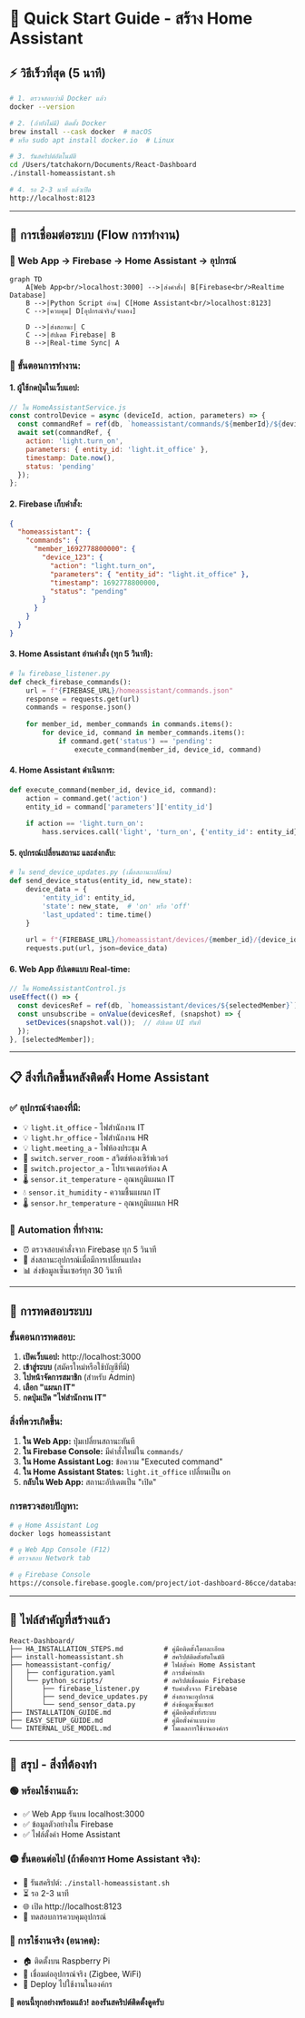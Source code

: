 # 🚀 Quick Start Guide - สร้าง Home Assistant

## ⚡ **วิธีเร็วที่สุด (5 นาที)**

```bash
# 1. ตรวจสอบว่ามี Docker แล้ว
docker --version

# 2. (ถ้ายังไม่มี) ติดตั้ง Docker
brew install --cask docker  # macOS
# หรือ sudo apt install docker.io  # Linux

# 3. รันสคริปต์อัตโนมัติ
cd /Users/tatchakorn/Documents/React-Dashboard
./install-homeassistant.sh

# 4. รอ 2-3 นาที แล้วเปิด
http://localhost:8123
```

---

## 🔗 **การเชื่อมต่อระบบ (Flow การทำงาน)**

### **📱 Web App → Firebase → Home Assistant → อุปกรณ์**

```mermaid
graph TD
    A[Web App<br/>localhost:3000] -->|ส่งคำสั่ง| B[Firebase<br/>Realtime Database]
    B -->|Python Script อ่าน| C[Home Assistant<br/>localhost:8123]
    C -->|ควบคุม| D[อุปกรณ์จริง/จำลอง]
    
    D -->|ส่งสถานะ| C
    C -->|อัปเดต Firebase| B
    B -->|Real-time Sync| A
```

### **🔄 ขั้นตอนการทำงาน:**

#### **1. ผู้ใช้กดปุ่มในเว็บแอป:**
```javascript
// ใน HomeAssistantService.js
const controlDevice = async (deviceId, action, parameters) => {
  const commandRef = ref(db, `homeassistant/commands/${memberId}/${deviceId}`);
  await set(commandRef, {
    action: 'light.turn_on',
    parameters: { entity_id: 'light.it_office' },
    timestamp: Date.now(),
    status: 'pending'
  });
};
```

#### **2. Firebase เก็บคำสั่ง:**
```json
{
  "homeassistant": {
    "commands": {
      "member_1692778800000": {
        "device_123": {
          "action": "light.turn_on",
          "parameters": { "entity_id": "light.it_office" },
          "timestamp": 1692778800000,
          "status": "pending"
        }
      }
    }
  }
}
```

#### **3. Home Assistant อ่านคำสั่ง (ทุก 5 วินาที):**
```python
# ใน firebase_listener.py
def check_firebase_commands():
    url = f"{FIREBASE_URL}/homeassistant/commands.json"
    response = requests.get(url)
    commands = response.json()
    
    for member_id, member_commands in commands.items():
        for device_id, command in member_commands.items():
            if command.get('status') == 'pending':
                execute_command(member_id, device_id, command)
```

#### **4. Home Assistant ดำเนินการ:**
```python
def execute_command(member_id, device_id, command):
    action = command.get('action')
    entity_id = command['parameters']['entity_id']
    
    if action == 'light.turn_on':
        hass.services.call('light', 'turn_on', {'entity_id': entity_id})
```

#### **5. อุปกรณ์เปลี่ยนสถานะ และส่งกลับ:**
```python
# ใน send_device_updates.py (เมื่อสถานะเปลี่ยน)
def send_device_status(entity_id, new_state):
    device_data = {
        'entity_id': entity_id,
        'state': new_state,  # 'on' หรือ 'off'
        'last_updated': time.time()
    }
    
    url = f"{FIREBASE_URL}/homeassistant/devices/{member_id}/{device_id}.json"
    requests.put(url, json=device_data)
```

#### **6. Web App อัปเดตแบบ Real-time:**
```javascript
// ใน HomeAssistantControl.js
useEffect(() => {
  const devicesRef = ref(db, `homeassistant/devices/${selectedMember}`);
  const unsubscribe = onValue(devicesRef, (snapshot) => {
    setDevices(snapshot.val());  // อัปเดต UI ทันที
  });
}, [selectedMember]);
```

---

## 📋 **สิ่งที่เกิดขึ้นหลังติดตั้ง Home Assistant**

### **✅ อุปกรณ์จำลองที่มี:**
- 💡 `light.it_office` - ไฟสำนักงาน IT
- 💡 `light.hr_office` - ไฟสำนักงาน HR  
- 💡 `light.meeting_a` - ไฟห้องประชุม A
- 🔌 `switch.server_room` - สวิตช์ห้องเซิร์ฟเวอร์
- 🔌 `switch.projector_a` - โปรเจคเตอร์ห้อง A
- 🌡️ `sensor.it_temperature` - อุณหภูมิแผนก IT
- 💧 `sensor.it_humidity` - ความชื้นแผนก IT
- 🌡️ `sensor.hr_temperature` - อุณหภูมิแผนก HR

### **🔄 Automation ที่ทำงาน:**
- ⏰ ตรวจสอบคำสั่งจาก Firebase ทุก 5 วินาที
- 📡 ส่งสถานะอุปกรณ์เมื่อมีการเปลี่ยนแปลง
- 📊 ส่งข้อมูลเซ็นเซอร์ทุก 30 วินาที

---

## 🧪 **การทดสอบระบบ**

### **ขั้นตอนการทดสอบ:**

1. **เปิดเว็บแอป:** http://localhost:3000
2. **เข้าสู่ระบบ** (สมัครใหม่หรือใช้บัญชีที่มี)
3. **ไปหน้าจัดการสมาชิก** (สำหรับ Admin)
4. **เลือก "แผนก IT"**
5. **กดปุ่มเปิด "ไฟสำนักงาน IT"**

### **สิ่งที่ควรเกิดขึ้น:**

1. **ใน Web App:** ปุ่มเปลี่ยนสถานะทันที
2. **ใน Firebase Console:** มีคำสั่งใหม่ใน `commands/`
3. **ใน Home Assistant Log:** ข้อความ "Executed command"
4. **ใน Home Assistant States:** `light.it_office` เปลี่ยนเป็น `on`
5. **กลับใน Web App:** สถานะอัปเดตเป็น "เปิด"

### **การตรวจสอบปัญหา:**

```bash
# ดู Home Assistant Log
docker logs homeassistant

# ดู Web App Console (F12)
# ตรวจสอบ Network tab

# ดู Firebase Console
https://console.firebase.google.com/project/iot-dashboard-86cce/database
```

---

## 📁 **ไฟล์สำคัญที่สร้างแล้ว**

```
React-Dashboard/
├── HA_INSTALLATION_STEPS.md          # คู่มือติดตั้งโดยละเอียด
├── install-homeassistant.sh          # สคริปต์ติดตั้งอัตโนมัติ
├── homeassistant-config/             # ไฟล์ตั้งค่า Home Assistant
│   ├── configuration.yaml            # การตั้งค่าหลัก
│   └── python_scripts/               # สคริปต์เชื่อมต่อ Firebase
│       ├── firebase_listener.py      # รับคำสั่งจาก Firebase
│       ├── send_device_updates.py    # ส่งสถานะอุปกรณ์
│       └── send_sensor_data.py       # ส่งข้อมูลเซ็นเซอร์
├── INSTALLATION_GUIDE.md             # คู่มือติดตั้งทั้งระบบ
├── EASY_SETUP_GUIDE.md               # คู่มือตั้งค่าแบบง่าย
└── INTERNAL_USE_MODEL.md             # โมเดลการใช้งานองค์กร
```

---

## 🎯 **สรุป - สิ่งที่ต้องทำ**

### **🟢 พร้อมใช้งานแล้ว:**
- ✅ Web App รันบน localhost:3000
- ✅ ข้อมูลตัวอย่างใน Firebase
- ✅ ไฟล์ตั้งค่า Home Assistant

### **🟡 ขั้นตอนต่อไป (ถ้าต้องการ Home Assistant จริง):**
- 🔄 รันสคริปต์: `./install-homeassistant.sh`
- ⏳ รอ 2-3 นาที
- 🌐 เปิด http://localhost:8123
- 🧪 ทดสอบการควบคุมอุปกรณ์

### **🔵 การใช้งานจริง (อนาคต):**
- 🏠 ติดตั้งบน Raspberry Pi
- 📡 เชื่อมต่ออุปกรณ์จริง (Zigbee, WiFi)
- 🏢 Deploy ไปใช้งานในองค์กร

**🚀 ตอนนี้ทุกอย่างพร้อมแล้ว! ลองรันสคริปต์ติดตั้งดูครับ**
